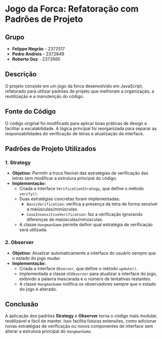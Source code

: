 # Jogo da Forca: Refatoração com Padrões de Projeto

## Grupo
- **Felippe Negrão** - 2372517
- **Pedro Andreis**  - 2372649
- **Roberto Goz**    - 2372665

## Descrição
O projeto consiste em um jogo da forca desenvolvido em JavaScript, refatorado para utilizar padrões de projeto que melhoram a organização, a reutilização e a manutenção do código.

## Fonte do Código
O código original foi modificado para aplicar boas práticas de design e facilitar a escalabilidade. A lógica principal foi reorganizada para separar as responsabilidades de verificação de letras e atualização da interface.

## Padrões de Projeto Utilizados

### 1. Strategy
- **Objetivo:** Permitir a troca flexível das estratégias de verificação das letras sem modificar a estrutura principal do código.
- **Implementação:**
    - Criada a interface `VerificationStrategy`, que define o método `verify()`.
    - Duas estratégias concretas foram implementadas:
        - `BasicVerification`: verifica a presença da letra de forma sensível a maiúsculas/minúsculas.
        - `CaseInsensitiveVerification`: faz a verificação ignorando diferenças de maiúsculas/minúsculas.
    - A classe `HangmanGame` permite definir qual estratégia de verificação será utilizada.

### 2. Observer
- **Objetivo:** Atualizar automaticamente a interface do usuário sempre que o estado do jogo mudar.
- **Implementação:**
    - Criada a interface `Observer`, que define o método `update()`.
    - Implementada a classe `UIObserver` para atualizar a interface do jogo, exibindo a palavra mascarada e o número de tentativas restantes.
    - A classe `HangmanGame` notifica os observadores sempre que o estado do jogo é alterado.

## Conclusão
A aplicação dos padrões **Strategy** e **Observer** torna o código mais modular, reutilizável e fácil de manter. Isso facilita futuras extensões, como adicionar novas estratégias de verificação ou novos componentes de interface sem alterar a estrutura principal do `HangmanGame`.

